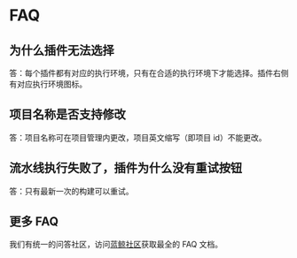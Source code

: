 # FAQ

## 为什么插件无法选择

答：每个插件都有对应的执行环境，只有在合适的执行环境下才能选择。插件右侧有对应执行环境图标。

## 项目名称是否支持修改

答：项目名称可在项目管理内更改，项目英文缩写（即项目 id）不能更改。

## 流水线执行失败了，插件为什么没有重试按钮

答：只有最新一次的构建可以重试。

## 更多 FAQ

我们有统一的问答社区，访问[蓝鲸社区](https://bk.tencent.com/s-mart/community)获取最全的 FAQ 文档。
